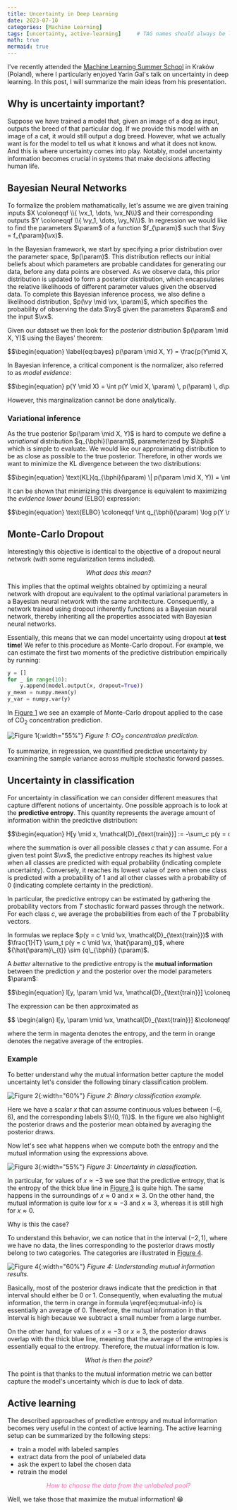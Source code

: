 ```yaml
---
title: Uncertainty in Deep Learning
date: 2023-07-10
categories: [Machine Learning]
tags: [uncertainty, active-learning]     # TAG names should always be lowercase
math: true
mermaid: true
---
```

I've recently attended the [Machine Learning Summer School](https://mlss2023.mlinpl.org/) in Kraków (Poland), where I particularly enjoyed Yarin Gal's talk on uncertainty in deep learning. In this post, I will summarize the main ideas from his presentation.

## Why is uncertainty important?
Suppose we have trained a model that, given an image of a dog as input, outputs the breed of that particular dog. If we provide this model with an image of a cat, it would still output a dog breed. However, what we actually want is for the model to tell us what it knows and what it does not know. And this is where uncertainty comes into play. Notably, model uncertainty information becomes crucial in systems that make decisions affecting human life.

<div style="display:none">
$
\newcommand{\vect}[1]{\boldsymbol{#1}}
\newcommand{\vx}{\vect{x}}
\newcommand{\vy}{\vect{y}}
\newcommand{\va}{\vect{a}}
\newcommand{\vb}{\vect{b}}
\newcommand{\param}{\boldsymbol{\omega}}
\newcommand{\bphi}{\boldsymbol{\phi}}
\DeclareMathOperator{\mmd}{MMD}
\newcommand{\coloneqqf}{\mathrel{\vcenter{:}}=}
\newcommand{\norm}[1]{\left\lVert #1 \right\rVert}
\binoppenalty=10000
\relpenalty=10000
$
</div>

## Bayesian Neural Networks
To formalize the problem mathamatically, let's assume we are given training inputs $X \coloneqqf \\{ \vx_1, \dots, \vx_N\\}$ and their corresponding outputs $Y \coloneqqf \\{ \vy_1, \dots, \vy_N\\}$. 
In regression we would like to find the parameters $\param$ of a function $f_{\param}$ such that $\vy = f_{\param}(\vx)$.

In the Bayesian framework, we start by specifying a prior distribution over the parameter space, $p(\param)$. This distribution reflects our initial beliefs about which parameters are probable candidates for generating our data, before any data points are observed. As we observe data, this prior distribution is updated to form a posterior distribution, which encapsulates the relative likelihoods of different parameter values given the observed data. To complete this Bayesian inference process, we also define a likelihood distribution, $p(\vy \mid \vx, \param)$, which specifies the probability of observing the data $\vy$ given the parameters $\param$ and the input $\vx$.


Given our dataset we then look for the *posterior* distribution $p(\param \mid X, Y)$ using the Bayes' theorem:

<div style="overflow-x: auto; overflow-y: hidden; white-space: nowrap;">
$$\begin{equation}
\label{eq:bayes}
p(\param \mid X, Y) = \frac{p(Y\mid X, \param) p(\param)}{p(Y\mid X)}
\end{equation}$$
</div>

In Bayesian inference, a critical component is the normalizer, also referred to as *model evidence*:

<div style="overflow-x: auto; overflow-y: hidden; white-space: nowrap;">
$$\begin{equation}
p(Y \mid X) = \int p(Y \mid X, \param) \, p(\param) \, d\param.
\end{equation}$$
</div>

However, this marginalization cannot be done analytically.

### Variational inference

As the true posterior $p(\param \mid X, Y)$ is hard to compute we define a *variational* distribution $q_{\bphi}(\param)$, parameterized by $\bphi$ which is simple to evaluate. We would like our approximating distribution to be as close as possible to the true posterior. Therefore, in other words we want to minimize the KL divergence between the two distributions:

<div style="overflow-x: auto; overflow-y: hidden; white-space: nowrap;">
$$\begin{equation}
\text{KL}(q_{\bphi}(\param) \| p(\param \mid X, Y)) = \int q_{\bphi}(\param) \log \left( \frac{q_{\bphi}(\param)}{p(\param \mid X, Y)} \right) \, d\param .
\end{equation}$$
</div>

It can be shown that minimizing this divergence is equivalent to maximizing the *evidence lower bound* (ELBO) expression:

<div style="overflow-x: auto; overflow-y: hidden; white-space: nowrap;">
$$\begin{equation}
\text{ELBO} \coloneqqf \int q_{\bphi}(\param) \log p(Y \mid X, \param) \, d\param  - \text{KL}(q_{\bphi}(\param) \| p(\param)) \leq \log p(Y \mid X) \coloneqqf \text{log evidence}.
\end{equation}$$
</div>


## Monte-Carlo Dropout

Interestingly this objective is identical to the objective of a dropout neural network (with some regularization terms included).

<p style="text-align:center;"><em>What does this mean?</em></p> 

This implies that the optimal weights obtained by optimizing a neural network with dropout are equivalent to the optimal variational parameters in a Bayesian neural network with the same architecture. Consequently, a network trained using dropout inherently functions as a Bayesian neural network, thereby inheriting all the properties associated with Bayesian neural networks.


Essentially, this means that we can model uncertainty using dropout **at test time**! We refer to this procedure as Monte-Carlo dropout. For example, we can estimate the first two moments of the predictive distribution empirically by running:

```python
y = []
for _ in range(10):
    y.append(model.output(x, dropout=True))
y_mean = numpy.mean(y)
y_var = numpy.var(y)
```

In [Figure 1](/assets/uncertainty/co2-pred.png) we see an example of Monte-Carlo dropout applied to the case of $\text{CO}_2$ concentration prediction.

![Figure 1](/assets/uncertainty/co2-pred.png){:width="55%"}
_Figure 1: $\text{CO}_2$ concentration prediction._

To summarize, in regression, we quantified predictive uncertainty by examining the sample variance across multiple stochastic forward passes. 


## Uncertainty in classification

For uncertainty in classification we can consider different measures that capture different notions of uncertainty.
One possible approach is to look at the **predictive entropy**. 
This quantity represents the average amount of information within the predictive distribution:

<div style="overflow-x: auto; overflow-y: hidden; white-space: nowrap;">
$$\begin{equation}
H[y \mid x, \mathcal{D}_{\text{train}}] := -\sum_c p(y = c \mid \vx, \mathcal{D}_{\text{train}}) \log p(y = c \mid \vx, \mathcal{D}_{\text{train}})
\end{equation}$$
</div>

where the summation is over all possible classes $c$ that $y$ can assume. For a given test point $\vx$, the predictive entropy reaches its highest value when all classes are predicted with equal probability (indicating complete uncertainty). Conversely, it reaches its lowest value of zero when one class is predicted with a probability of 1 and all other classes with a probability of 0 (indicating complete certainty in the prediction).

In particular, the predictive entropy can be estimated by gathering the probability vectors from $T$ stochastic forward passes through the network. For each class $c$, we average the probabilities from each of the $T$ probability vectors.

In formulas we replace $p(y = c \mid \vx, \mathcal{D}_{\text{train}})$ with $\frac{1}{T}  \sum_t p(y = c \mid \vx, \hat{\param}_t)$, where <span>${\hat{\param}\_{t}} \sim {q\_{\bphi}} (\param)$</span>.


A *better* alternative to the predictive entropy is the **mutual information** between the prediction $y$ and the posterior over the model parameters $\param$:

<div style="overflow-x: auto; overflow-y: hidden; white-space: nowrap;">
$$\begin{equation}
I[y, \param \mid \vx, \mathcal{D}_{\text{train}}] \coloneqqf H[y \mid \vx, \mathcal{D}_{\text{train}}] - \mathbb{E}_{p(\param \mid \mathcal{D}_{\text{train}})} \left[ H[y \mid \vx, \param] \right]
\end{equation}$$
</div>

The expression can be then approximated as

<div style="overflow-x: auto; overflow-y: hidden; white-space: nowrap;">
$$
\begin{align}
I[y, \param \mid \vx, \mathcal{D}_{\text{train}}] &\coloneqqf \textcolor{magenta}{- \sum_{c} \frac{1}{T} \sum_{t} p(y = c \mid \vx, \hat{\param}_{t}) \log \frac{1}{T} \sum_{t} p(y = c \mid \vx, \hat{\param}_{t})} \nonumber \\
&\textcolor{orange}{+ \frac{1}{T} \sum_{c,t} p(y = c \mid \vx, \hat{\param}_{t}) \log p(y = c \mid \vx, \hat{\param}_{t})} \label{eq:mutual-info}
\end{align}$$
</div>

where the term in magenta denotes the entropy, and the term in orange denotes the negative average of the entropies.


### Example

To better understand why the mutual information better capture the model uncertainty let's consider the following binary classification problem.

![Figure 2](/assets/uncertainty/example.png){:width="60%"}
_Figure 2: Binary classification example._


Here we have a scalar $x$ that can assume continuous values between $(-6, 6)$, and the corresponding labels $\\{0, 1\\}$. In the figure we also highlight the posterior draws and the posterior mean obtained by averaging the posterior draws.

Now let's see what happens when we compute both the entropy and the mutual information using the expressions above. 

![Figure 3](/assets/uncertainty/handi.png){:width="55%"}
_Figure 3: Uncertainty in classification._

In particular, for values of $x \approx -3$ we see that the predictive entropy, that is the entropy of the thick blue line in [Figure 3](/assets/uncertainty/handi.png) is quite high. The same happens in the surroundings of $x \approx 0$ and $x \approx 3$. On the other hand, the mutual information is quite low for $x \approx -3$ and $x \approx 3$, whereas it is still high for $x\approx 0$.

Why is this the case? 

To understand this behavior, we can notice that in the interval $(-2, 1)$, where we have no data, the lines corresponding to the posterior draws mostly belong to two categories. The categories are illustrated in [Figure 4](/assets/uncertainty/example_2.png). 

![Figure 4](/assets/uncertainty/example_2.png){:width="60%"}
_Figure 4: Understanding mutual information results._


Basically, most of the posterior draws indicate that the prediction in that interval should either be $0$ or $1$. Consequently, when evaluating the mutual information, the term in orange in formula \eqref{eq:mutual-info} is essentially an average of $0$. Therefore, the mutual information in that interval is high because we subtract a small number from a large number.

On the other hand, for values of $x \approx -3$ or $x \approx 3$, the posterior draws overlap with the thick blue line, meaning that the average of the entropies is essentially equal to the entropy. Therefore, the mutual information is low.

<p style="text-align:center;"><em>What is then the point?</em></p> 

The point is that thanks to the mutual information metric we can better capture the model's uncertainty which is due to lack of data. 

## Active learning

The described approaches of predictive entropy and mutual information becomes very useful in the context of active learning. The active learning setup can be summarized by the following steps:
- train a model with labeled samples
- extract data from the pool of unlabeled data
- ask the expert to label the chosen data
- retrain the model 

<p style="text-align:center;color:#FF69B4;"><em>How to choose the data from the unlabeled pool?</em></p> 

Well, we take those that maximize the mutual information! :grin:


